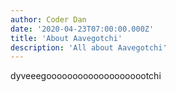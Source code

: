 ```yaml
---
author: Coder Dan
date: '2020-04-23T07:00:00.000Z'
title: 'About Aavegotchi'
description: 'All about Aavegotchi'
---
```



dyveeegoooooooooooooooooootchi